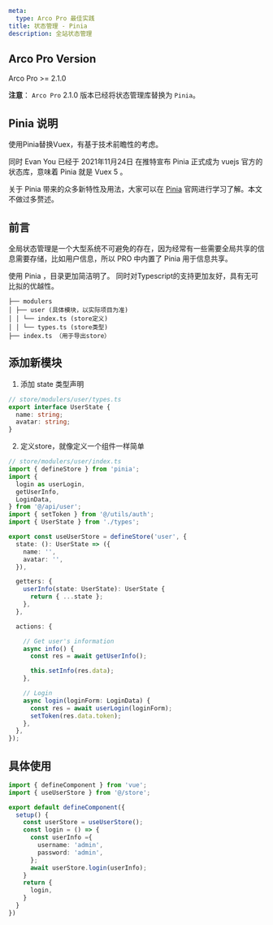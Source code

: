 ```yaml
meta:
  type: Arco Pro 最佳实践
title: 状态管理 - Pinia
description: 全站状态管理
```

## Arco Pro Version

Arco Pro >= 2.1.0

**注意**： `Arco Pro` 2.1.0 版本已经将状态管理库替换为 `Pinia`。

## Pinia 说明

使用Pinia替换Vuex，有基于技术前瞻性的考虑。

同时 Evan You 已经于 2021年11月24日 在推特宣布 Pinia 正式成为 vuejs 官方的状态库，意味着 Pinia 就是 Vuex 5 。

关于 Pinia 带来的众多新特性及用法，大家可以在 [Pinia](https://pinia.vuejs.org/) 官网进行学习了解。本文不做过多赘述。


## 前言

全局状态管理是一个大型系统不可避免的存在，因为经常有一些需要全局共享的信息需要存储，比如用户信息，所以 PRO 中内置了 Pinia 用于信息共享。

使用 Pinia ，目录更加简洁明了。 同时对Typescript的支持更加友好，具有无可比拟的优越性。

```
├── modulers
│ ├── user (具体模块，以实际项目为准)
│ │ └── index.ts (store定义)
│ │ └── types.ts (store类型)
├── index.ts （用于导出store）
```

## 添加新模块

1.  添加 state 类型声明

```ts
// store/modulers/user/types.ts
export interface UserState {
  name: string;
  avatar: string;
}
```

2.  定义store，就像定义一个组件一样简单

```ts
// store/modulers/user/index.ts
import { defineStore } from 'pinia';
import {
  login as userLogin,
  getUserInfo,
  LoginData,
} from '@/api/user';
import { setToken } from '@/utils/auth';
import { UserState } from './types';

export const useUserStore = defineStore('user', {
  state: (): UserState => ({
    name: '',
    avatar: '',
  }),

  getters: {
    userInfo(state: UserState): UserState {
      return { ...state };
    },
  },

  actions: {

    // Get user's information
    async info() {
      const res = await getUserInfo();

      this.setInfo(res.data);
    },

    // Login
    async login(loginForm: LoginData) {
      const res = await userLogin(loginForm);
      setToken(res.data.token);
    },
  },
});

```

## 具体使用

```ts
import { defineComponent } from 'vue';
import { useUserStore } from '@/store';

export default defineComponent({
  setup() {
    const userStore = useUserStore();
    const login = () => {
      const userInfo ={
        username: 'admin',
        password: 'admin',
      };
      await userStore.login(userInfo);
    }
    return {
      login,
    }
  }
})
```
